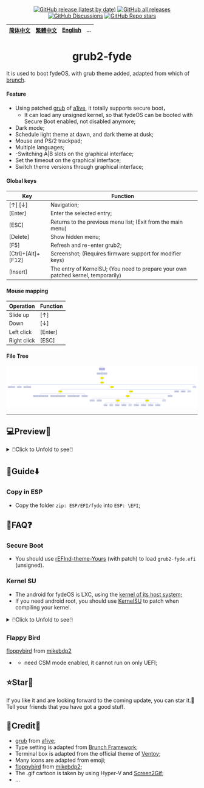 <div align="center">

[![GitHub release (latest by date)](https://img.shields.io/github/v/release/M-L-P/grub2-fyde)](https://github.com/M-L-P/grub2-fyde/releases/latest)
[![GitHub all releases](https://img.shields.io/github/downloads/M-L-P/grub2-fyde/total)](https://github.com/M-L-P/grub2-fyde/releases)
[![GitHub Discussions](https://img.shields.io/github/discussions/M-L-P/grub2-fyde)](https://github.com/M-L-P/grub2-fyde/discussions)
[![GitHub Repo stars](https://img.shields.io/github/stars/M-L-P/grub2-fyde?style=social)](https://github.com/M-L-P/grub2-fyde/stargazers)

</div>

[简体中文](README.md)|[繁體中文](README-繁體中文.md)|[English](README-English.md)|...
--|--|--|--

<h1 align="center">grub2-fyde</h1>

It is used to boot fydeOS, with grub theme added, adapted from which of [brunch](https://github.com/sebanc/brunch).
#### Feature
- Using patched [grub](https://github.com/a1ive/grub) of [a1ive](https://github.com/a1ive), it totally supports secure boot，
  - It can load any unsigned kernel, so that fydeOS can be booted with Secure Boot enabled, not disabled anymore;
- Dark mode;
- Schedule light theme at dawn, and dark theme at dusk;
- Mouse and PS/2 trackpad;
- Multiple languages;
- -Switching A|B slots on the graphical interface;
- Set the timeout on the graphical interface;
- Switch theme versions through graphical interface;
#### Global keys

Key|Function
-|-
[↑] [↓] | Navigation;
[Enter] | Enter the selected entry;
[ESC] | Returns to the previous menu list; (Exit from the main menu)
[Delete] | Show hidden menu;
[F5] | Refresh and re-enter grub2;
[Ctrl]+[Alt]+[F12] | Screenshot; (Requires firmware support for modifier keys)
[Insert] | The entry of KernelSU; (You need to prepare your own patched kernel, temporarily)

#### Mouse mapping

Operation | Function
-|-
Slide up | [↑]
Down | [↓]
Left click | [Enter]
Right click | [ESC]

#### File Tree
<img src="https://raw.githubusercontent.com/M-L-P/.github/main/screenshots/grub2-fyde/grub2-fyde.png">

-----------------------------------------------------------------------------------------------------------------------------------
## 💻️Preview👀

<details>
<summary>🖱️Click to Unfold to see🖱️</summary>

### 1024x768
<img src="https://raw.githubusercontent.com/M-L-P/.github/main/screenshots/grub2-fyde/English/English.gif">

### 1920x1080
<img src="https://raw.githubusercontent.com/M-L-P/.github/main/screenshots/grub2-fyde/English/1080p-light.png">
<img src="https://raw.githubusercontent.com/M-L-P/.github/main/screenshots/grub2-fyde/English/1080p-dark.png">
</details>

## 🧭Guide⬇️

### Copy in ESP
- Copy the folder `zip: ESP/EFI/fyde` into `ESP: \EFI`;

## 📝FAQ❓️
### Secure Boot
- You should use [rEFInd-theme-Yours](https://github.com/M-L-P/rEFInd-theme-Yours) (with patch) to load `grub2-fyde.efi` (unsigned).

### Kernel SU
- The android for fydeOS is LXC, using the [kernel of its host system](https://github.com/openFyde/project-openfyde-patches/tree/r114-dev/sys-kernel/chromeos-kernel-5_4);
- If you need android root, you should use [KernelSU](https://github.com/tiann/KernelSU) to patch when compiling your kernel.
<details>
<summary>🖱️Click to Unfold to see🖱️</summary>

#### Source Codes
- [Kernel of fydeOS r114](https://github.com/openFyde/project-openfyde-patches/tree/r114-dev/sys-kernel/chromeos-kernel-5_4)；
- [KernelSU Repo](https://github.com/tiann/KernelSU)；
#### Operation
Having compiled，
- Rename it `kernelsu-5.4` or `kernelsu-5.10`,
- Copy it and paste to `ESP: \EFI\fyde`；
#### Compiled kernels are not temporarily available here for the following reasons
- As a rising star, KernelSU updates frequently, so I can't keep up with the pace of updates to KernelSU;
- There are several models of fydeOS for you, but I don't have any and cannot conduct any testing;
- There are indeed many users of fydeOS for PC, and a kernel patched with KernelSU can indeed be convenient for a large number of people, but I have to do other things in my spare time;

Therefore, only the entry for KernelSU is provided here, and a compiled kernel is not provided, temporarily.<br/>
If you have the ability to compile kernels, understand KernelSU, and want to help more people, you can pull request after your testing.

</details>

### Flappy Bird
[floppybird](https://github.com/mikebdp2/floppybird) from [mikebdp2](https://github.com/mikebdp2)
- - need CSM mode enabled, it cannot run on only UEFI;

## ⭐Star🌟
If you like it and are looking forward to the coming update, you can star it.💫<br/>
Tell your friends that you have got a good stuff.

## 🎉Credit🎊
- [grub](https://github.com/a1ive/grub) from [a1ive](https://github.com/a1ive);
- Type setting is adapted from [Brunch Framework](https://github.com/sebanc/brunch);
- Terminal box is adapted from the official theme of [Ventoy](https://github.com/ventoy/Ventoy);
- Many icons are adapted from emoji;
- [floppybird](https://github.com/mikebdp2/floppybird) from [mikebdp2](https://github.com/mikebdp2);
- The .gif cartoon is taken by using Hyper-V and [Screen2Gif](https://github.com/NickeManarin/ScreenToGif);
- ...
